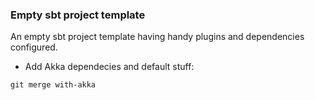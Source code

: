 ### Empty sbt project template

An empty sbt project template having handy plugins and dependencies configured. 

-   Add Akka dependecies and default stuff:
```
git merge with-akka
```

